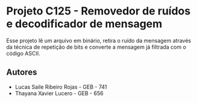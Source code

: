 
# Projeto C125 - Removedor de ruídos e decodificador de mensagem

Esse projeto lê um arquivo em binário, retira o ruído da mensagem através da técnica de repetição de bits e converte a mensagem já filtrada com o código ASCII.


## Autores

- Lucas Saile Ribeiro Rojas - GEB - 741
- Thayana Xavier Lucero - GEB - 656

